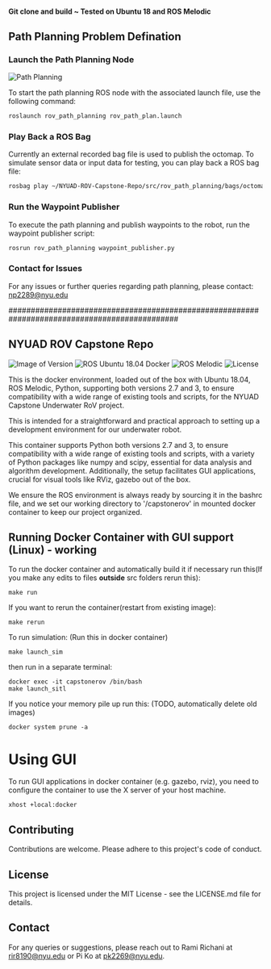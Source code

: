#### Git clone and build ~ Tested on Ubuntu 18 and ROS Melodic

## Path Planning Problem Defination

### Launch the Path Planning Node
![Path Planning](images/pp_def.png)

To start the path planning ROS node with the associated launch file, use the following command:

```bash
roslaunch rov_path_planning rov_path_plan.launch
```

### Play Back a ROS Bag

Currently an external recorded bag file is used to publish the octomap. To simulate sensor data or input data for testing, you can play back a ROS bag file:

```bash
rosbag play ~/NYUAD-ROV-Capstone-Repo/src/rov_path_planning/bags/octomap_sample.bag.orig.bz2
```

### Run the Waypoint Publisher

To execute the path planning and publish waypoints to the robot, run the waypoint publisher script:

```bash
rosrun rov_path_planning waypoint_publisher.py
```

### Contact for Issues

For any issues or further queries regarding path planning, please contact: np2289@nyu.edu


##############################################################################################
## NYUAD ROV Capstone Repo

![Image of Version](https://img.shields.io/badge/version-latest-blue)
![ROS Ubuntu 18.04 Docker](https://img.shields.io/badge/docker-ROS%20Ubuntu%2018.04-blue)
![ROS Melodic](https://img.shields.io/badge/ROS-Melodic-brightgreen)
![License](https://img.shields.io/badge/license-Open-blue.svg)

This is the docker environment, loaded out of the box with Ubuntu 18.04, ROS Melodic, Python, supporting both versions 2.7 and 3, to ensure compatibility with a wide range of existing tools and scripts, for the NYUAD Capstone Underwater RoV project.

This is intended for a straightforward and practical approach to setting up a development environment for our underwater robot. 

This container supports Python both versions 2.7 and 3, to ensure compatibility with a wide range of existing tools and scripts, with a variety of Python packages like numpy and scipy, essential for data analysis and algorithm development. Additionally, the setup facilitates GUI applications, crucial for visual tools like RViz, gazebo out of the box.

We ensure the ROS environment is always ready by sourcing it in the bashrc file, and we set our working directory to '/capstonerov' in mounted docker container to keep our project organized. 

## Running Docker Container with GUI support (Linux) - working
To run the docker container and automatically build it if necessary run this(If you make any edits to files **outside** src folders rerun this):
```
make run 
```

If you want to rerun the container(restart from existing image):
```
make rerun
```

To run simulation: (Run this in docker container)
```
make launch_sim
```
then run in a separate terminal:
```
docker exec -it capstonerov /bin/bash
make launch_sitl
```

If you notice your memory pile up run this: (TODO, automatically delete old images)
```
docker system prune -a
```
# Using GUI

To run GUI applications in docker container (e.g. gazebo, rviz), you need to configure the container to use the X server of your host machine.

```
xhost +local:docker
```

## Contributing
Contributions are welcome. Please adhere to this project's code of conduct.

## License
This project is licensed under the MIT License - see the LICENSE.md file for details.

## Contact
For any queries or suggestions, please reach out to Rami Richani at rir8190@nyu.edu or Pi Ko at pk2269@nyu.edu.
